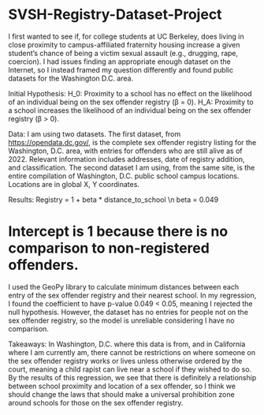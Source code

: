 # SVSH-Registry-Dataset-Project
I first wanted to see if, for college students at UC Berkeley, does living in close proximity to campus-affiliated fraternity housing increase a given student’s chance of being a victim sexual assault (e.g., drugging, rape, coercion). I had issues finding an appropriate enough dataset on the Internet, so I instead framed my question differently and found public datasets for the Washington D.C. area.

Initial Hypothesis: 
H_0: Proximity to a school has no effect on the likelihood of an individual being on the sex offender registry (β = 0).
H_A: Proximity to a school increases the likelihood of an individual being on the sex offender registry (β > 0).

Data: 
I am using two datasets. The first dataset, from https://opendata.dc.gov/, is the complete sex offender registry listing for the Washington, D.C. area, with entries for offenders who are still alive as of 2022. Relevant information includes addresses, date of registry addition, and classification. The second dataset I am using, from the same site, is the entire compilation of Washington, D.C. public school campus locations. Locations are in global X, Y coordinates.

Results:
Registry = 1 + beta * distance_to_school
\n
beta = 0.049
# Intercept is 1 because there is no comparison to non-registered offenders. 

I used the GeoPy library to calculate minimum distances between each entry of the sex offender registry and their nearest school. In my regression, I found the coefficient to have p-value 0.049 < 0.05, meaning I rejected the null hypothesis. However, the dataset has no entries for people not on the sex offender registry, so the model is unreliable considering I have no comparison.

Takeaways:
In Washington, D.C. where this data is from, and in California where I am currently am, there cannot be restrictions on where someone on the sex offender registry works or lives unless otherwise ordered by the court, meaning a child rapist can live near a school if they wished to do so. By the results of this regression, we see that there is definitely a relationship between school proximity and location of a sex offender, so I think we should change the laws that should make a universal prohibition zone around schools for those on the sex offender registry.
